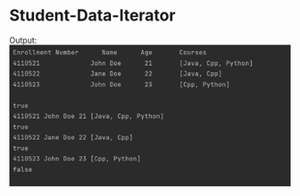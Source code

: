 # Student-Data-Iterator

Output:
<img src="https://github.com/Bhawna-Ad/Student-Data-Iterator/blob/main/src/image.jpg" width="1000">
